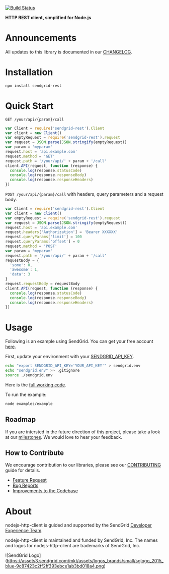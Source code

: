 [![Build Status](https://travis-ci.org/sendgrid/nodejs-http-client.svg?branch=master)](https://travis-ci.org/sendgrid/nodejs-http-client)

**HTTP REST client, simplified for Node.js**

# Announcements

All updates to this library is documented in our [CHANGELOG](https://github.com/sendgrid/nodejs-http-client/blob/master/CHANGELOG.md).

# Installation

```bash
npm install sendgrid-rest
```

# Quick Start

`GET /your/api/{param}/call`

```javascript
var Client = require('sendgrid-rest').Client
var client = new Client()
var emptyRequest = require('sendgrid-rest').request
var request = JSON.parse(JSON.stringify(emptyRequest))
var param = 'myparam'
request.host = 'api.example.com'
request.method = 'GET'
request.path = '/your/api/' + param + '/call'
client.API(request, function (response) {
  console.log(response.statusCode)
  console.log(response.responseBody)
  console.log(response.responseHeaders)
})
```

`POST /your/api/{param}/call` with headers, query parameters and a request body.

```javascript
var Client = require('sendgrid-rest').Client
var client = new Client()
var emptyRequest = require('sendgrid-rest').request
var request = JSON.parse(JSON.stringify(emptyRequest))
request.host = 'api.example.com'
request.headers['Authorization'] = 'Bearer XXXXXX'
request.queryParams['limit'] = 100
request.queryParams['offset'] = 0
request.method = 'POST'
var param = 'myparam'
request.path = '/your/api/' + param + '/call'
requestBody = {
  'some': 0,
  'awesome': 1,
  'data': 3
}
request.requestBody = requestBody
client.API(request, function (response) {
  console.log(response.statusCode)
  console.log(response.responseBody)
  console.log(response.responseHeaders)
})
```

# Usage

Following is an example using SendGrid. You can get your free account [here](https://sendgrid.com/free?source=nodejs-http-client).

First, update your environment with your [SENDGRID_API_KEY](https://app.sendgrid.com/settings/api_keys).

```bash
echo "export SENDGRID_API_KEY='YOUR_API_KEY'" > sendgrid.env
echo "sendgrid.env" >> .gitignore
source ./sendgrid.env
```

Here is the [full working code](https://github.com/sendgrid/nodejs-http-client/blob/master/examples/example.js).

To run the example:

```bash
node examples/example
```

## Roadmap

If you are intersted in the future direction of this project, please take a look at our [milestones](https://github.com/sendgrid/nodejs-http-client/milestones). We would love to hear your feedback.

## How to Contribute

We encourage contribution to our libraries, please see our [CONTRIBUTING](https://github.com/sendgrid/nodejs-http-client/blob/master/CONTRIBUTING.md) guide for details.

* [Feature Request](https://github.com/sendgrid/nodejs-http-client/blob/master/CONTRIBUTING.md#feature_request)
* [Bug Reports](https://github.com/sendgrid/nodejs-http-client/blob/master/CONTRIBUTING.md#submit_a_bug_report)
* [Improvements to the Codebase](https://github.com/sendgrid/nodejs-http-client/blob/master/CONTRIBUTING.md#improvements_to_the_codebase)

# About

nodejs-http-client is guided and supported by the SendGrid [Developer Experience Team](mailto:dx@sendgrid.com).

nodejs-http-client is maintained and funded by SendGrid, Inc. The names and logos for nodejs-http-client are trademarks of SendGrid, Inc.

![SendGrid Logo]
(https://assets3.sendgrid.com/mkt/assets/logos_brands/small/sglogo_2015_blue-9c87423c2ff2ff393ebce1ab3bd018a4.png)
